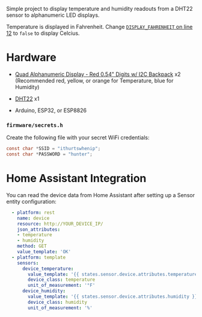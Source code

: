 Simple project to display temperature and humidity readouts from a DHT22 sensor to alphanumeric LED displays.

Temperature is displayed in Fahrenheit. Change [`DISPLAY_FAHRENHEIT` on line 12](https://github.com/Nase00/ambient-temp-monitor/blob/master/firmware/firmware.ino#L12) to `false` to display Celcius.

# Hardware

- [Quad Alphanumeric Display - Red 0.54" Digits w/ I2C Backpack](https://www.adafruit.com/product/1911) x2 (Recommended red, yellow, or orange for Temperature, blue for Humidity)

- [DHT22](https://www.adafruit.com/product/385) x1

- Arduino, ESP32, or ESP8826

### `firmware/secrets.h`

Create the following file with your secret WiFi credentials:

```c
const char *SSID = "ithurtswhenip";
const char *PASSWORD = "hunter";
```

# Home Assistant Integration
You can read the device data from Home Assistant after setting up a Sensor entity configuration:
```yaml
  - platform: rest
    name: device
    resource: http://YOUR_DEVICE_IP/
    json_attributes:
    - temperature
    - humidity
    method: GET
    value_template: 'OK'
  - platform: template
    sensors:
      device_temperature:
        value_template: '{{ states.sensor.device.attributes.temperature }}'
        device_class: temperature
        unit_of_measurement: '°F'
      device_humidity:
        value_template: '{{ states.sensor.device.attributes.humidity }}'
        device_class: humidity
        unit_of_measurement: '%'
```
